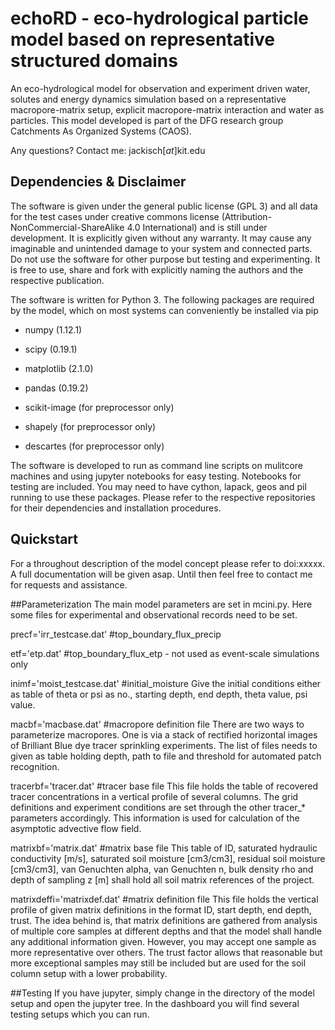 echoRD - eco-hydrological particle model based on representative structured domains
=====================================================================================

An eco-hydrological model for observation and experiment driven water, solutes and energy dynamics simulation based on a representative macropore-matrix setup, explicit macropore-matrix interaction and water as particles. This model developed is part of the DFG research group Catchments As Organized Systems (CAOS).

Any questions? Contact me: jackisch[_at_]kit.edu


Dependencies & Disclaimer
-------------------------

The software is given under the general public license (GPL 3) and all data for the test cases under creative commons license (Attribution-NonCommercial-ShareAlike 4.0 International) and is still under development. It is explicitly given without any warranty. It may cause any imaginable and unintended damage to your system and connected parts. Do not use the software for other purpose but testing and experimenting. It is free to use, share and fork with explicitly naming the authors and the respective publication.

The software is written for Python 3. The following packages are required by the model, which on most systems can conveniently be installed via pip
* numpy (1.12.1)
* scipy (0.19.1)
* matplotlib (2.1.0)
* pandas (0.19.2)

* scikit-image (for preprocessor only)
* shapely (for preprocessor only)
* descartes (for preprocessor only)

The software is developed to run as command line scripts on mulitcore machines and using jupyter notebooks for easy testing. Notebooks for testing are included. You may need to have cython, lapack, geos and pil running to use these packages. Please refer to the respective repositories for their dependencies and installation procedures.



Quickstart
----------

For a throughout description of the model concept please refer to doi:xxxxx. A full documentation will be given asap. Until then feel free to contact me for requests and assistance.

##Parameterization
The main model parameters are set in mcini.py. Here some files for experimental and observational records need to be set.

precf='irr_testcase.dat'    #top_boundary_flux_precip

etf='etp.dat'               #top_boundary_flux_etp - not used as event-scale simulations only

inimf='moist_testcase.dat'  #initial_moisture
Give the initial conditions either as table of theta or psi as no., starting depth, end depth, theta value, psi value.

macbf='macbase.dat'         #macropore definition file
There are two ways to parameterize macropores. One is via a stack of rectified horizontal images of Brilliant Blue dye tracer sprinkling experiments. The list of files needs to given as table holding depth, path to file and threshold for automated patch recognition.

tracerbf='tracer.dat'       #tracer base file
This file holds the table of recovered tracer concentrations in a vertical profile of several columns. The grid definitions and experiment conditions are set through the other tracer_* parameters accordingly. This information is used for calculation of the asymptotic advective flow field.

matrixbf='matrix.dat'       #matrix base file
This table of ID, saturated hydraulic conductivity [m/s], saturated soil moisture [cm3/cm3], residual soil moisture [cm3/cm3], van Genuchten alpha, van Genuchten n, bulk density rho and depth of sampling z [m] shall hold all soil matrix references of the project.

matrixdeffi='matrixdef.dat' #matrix definition file
This file holds the vertical profile of given matrix definitions in the format ID, start depth, end depth, trust. The idea behind is, that matrix definitions are gathered from analysis of multiple core samples at different depths and that the model shall handle any additional information given. However, you may accept one sample as more representative over others. The trust factor allows that reasonable but more exceptional samples may still be included but are used for the soil column setup with a lower probability.


##Testing
If you have jupyter, simply change in the directory of the model setup and open the jupyter tree.
In the dashboard you will find several testing setups which you can run.



